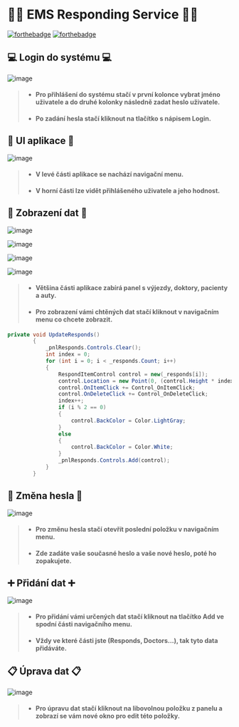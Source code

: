 # 👨‍⚕️ EMS Responding Service 👨‍⚕️

[![forthebadge](https://forthebadge.com/images/badges/made-with-c-sharp.svg)](https://forthebadge.com)
[![forthebadge](https://forthebadge.com/images/badges/built-with-love.svg)](https://forthebadge.com)


## 💻 Login do systému 💻

![image](https://i.imgur.com/gl2HwPw.png)

> - #### Pro přihlášení do systému stačí v první kolonce vybrat jméno uživatele a do druhé kolonky následně zadat heslo uživatele.
> - #### Po zadání hesla stačí kliknout na tlačítko s nápisem Login.

## 🏥 UI aplikace 🏥

![image](https://i.imgur.com/n5IjWW1.png)

> - #### V levé části aplikace se nachází navigační menu.
> - #### V horní části lze vidět přihlášeného uživatele a jeho hodnost.

## 💾 Zobrazení dat 💾

![image](https://i.imgur.com/R9jHdnN.png)

![image](https://i.imgur.com/ckzm9V7.png)

![image](https://i.imgur.com/zFGAfGQ.png)

![image](https://i.imgur.com/a8wHjB2.png)

> - #### Většina části aplikace zabírá panel s výjezdy, doktory, pacienty a auty.
> - #### Pro zobrazení vámi chtěných dat stačí kliknout v navigačním menu co chcete zobrazit.

```c#
private void UpdateResponds()
        {
            _pnlResponds.Controls.Clear();
            int index = 0;
            for (int i = 0; i < _responds.Count; i++)
            {
                RespondItemControl control = new(_responds[i]);
                control.Location = new Point(0, (control.Height * index) + 10);
                control.OnItemClick += Control_OnItemClick;
                control.OnDeleteClick += Control_OnDeleteClick;
                index++;
                if (i % 2 == 0)
                {
                    control.BackColor = Color.LightGray;
                }
                else
                {
                    control.BackColor = Color.White;
                }
                _pnlResponds.Controls.Add(control);
            }
        }
```

## 🔐 Změna hesla 🔐

![image](https://i.imgur.com/L3YIaYm.png)

> - #### Pro změnu hesla stačí otevřít poslední položku v navigačním menu.
> - #### Zde zadáte vaše současné heslo a vaše nové heslo, poté ho zopakujete.

## ➕ Přidání dat ➕

![image](https://i.imgur.com/IiEIs9v.png)

> - #### Pro přidání vámi určených dat stačí kliknout na tlačítko **Add** ve spodní části navigačního menu.
> - #### Vždy ve které části jste (Responds, Doctors...), tak tyto data přidáváte.

## 📋 Úprava dat 📋

![image](https://i.imgur.com/0LIbPgM.png)

> - #### Pro úpravu dat stačí kliknout na libovolnou položku z panelu a zobrazí se vám nové okno pro edit této položky.
